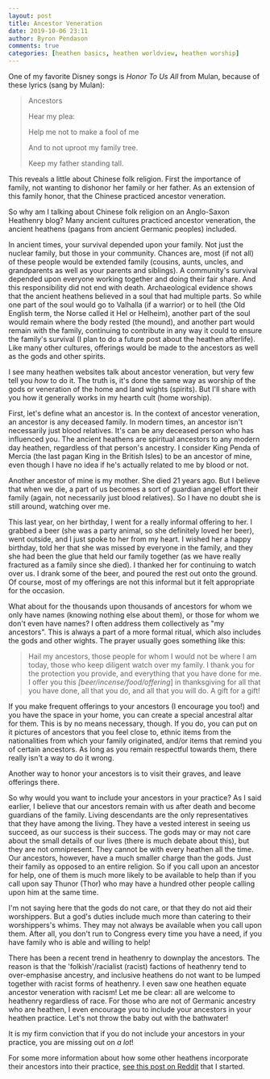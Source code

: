 ```yaml
---
layout: post
title: Ancestor Veneration
date: 2019-10-06 23:11
author: Byron Pendason
comments: true
categories: [heathen basics, heathen worldview, heathen worship]
---
```

One of my favorite Disney songs is <cite>Honor To Us All</cite> from Mulan, because of these lyrics (sang by Mulan):

<blockquote>Ancestors

Hear my plea:

Help me not to make a fool of me

And to not uproot my family tree.

Keep my father standing tall.</blockquote>

This reveals a little about Chinese folk religion. First the importance of family, not wanting to dishonor her family or her father. As an extension of this family honor, that the Chinese practiced ancestor veneration.

So why am I talking about Chinese folk religion on an Anglo-Saxon Heathenry blog? Many ancient cultures practiced ancestor veneration, the ancient heathens (pagans from ancient Germanic peoples) included.

In ancient times, your survival depended upon your family. Not just the nuclear family, but those in your community. Chances are, most (if not all) of these people would be extended family (cousins, aunts, uncles, and grandparents as well as your parents and siblings). A community's survival depended upon everyone working together and doing their fair share. And this responsibility did not end with death. Archaeological evidence shows that the ancient heathens believed in a soul that had multiple parts. So while one part of the soul would go to Valhalla (if a warrior) or to hell (the Old English term, the Norse called it Hel or Helheim), another part of the soul would remain where the body rested (the mound), and another part would remain with the family, continuing to contribute in any way it could to ensure the family's survival (I plan to do a future post about the heathen afterlife). Like many other cultures, offerings would be made to the ancestors as well as the gods and other spirits.

I see many heathen websites talk about ancestor veneration, but very few tell you <em>how</em> to do it. The truth is, it's done the same way as worship of the gods or veneration of the home and land wights (spirits). But I'll share with you how it generally works in my hearth cult (home worship).

First, let's define what an ancestor is. In the context of ancestor veneration, an ancestor is any deceased family. In modern times, an ancestor isn't necessarily just blood relatives. It's can be any deceased person who has influenced you. The ancient heathens are spiritual ancestors to any modern day heathen, regardless of that person's ancestry. I consider King Penda of Mercia (the last pagan King in the British Isles) to be an ancestor of mine, even though I have no idea if he's actually related to me by blood or not.

Another ancestor of mine is my mother. She died 21 years ago. But I believe that when we die, a part of us becomes a sort of guardian angel effort their family (again, not necessarily just blood relatives). So I have no doubt she is still around, watching over me.

This last year, on her birthday, I went for a really informal offering to her. I grabbed a beer (she was a party animal, so she definitely loved her beer), went outside, and I just spoke to her from my heart. I wished her a happy birthday, told her that she was missed by everyone in the family, and they she had been the glue that held our family together (as we have really fractured as a family since she died). I thanked her for continuing to watch over us. I drank some of the beer, and poured the rest out onto the ground. Of course, most of my offerings are not this informal but it felt appropriate for the occasion.

What about for the thousands upon thousands of ancestors for whom we only have names (knowing nothing else about them), or those for whom we don't even have names? I often address them collectively as "my ancestors". This is always a part of a more formal ritual, which also includes the gods and other wights. The prayer usually goes something like this:

<blockquote>Hail my ancestors, those people for whom I would not be where I am today, those who keep diligent watch over my family. I thank you for the protection you provide, and everything that you have done for me. I offer you this <em>[beer/incense/food/offering</em>]<em> </em>in thanksgiving for all that you have done, all that you do, and all that you will do. A gift for a gift!</blockquote>

If you make frequent offerings to your ancestors (I encourage you too!) and you have the space in your home, you can create a special ancestral altar for them. This is by no means necessary, though. If you do, you can put on it pictures of ancestors that you feel close to, ethnic items from the nationalities from which your family originated, and/or items that remind you of certain ancestors. As long as you remain respectful towards them, there really isn't a way to do it wrong.

Another way to honor your ancestors is to visit their graves, and leave offerings there.

So why would you want to include your ancestors in your practice? As I said earlier, I believe that our ancestors remain with us after death and become guardians of the family. Living descendants are the only representatives that they have among the living. They have a vested interest in seeing us succeed, as our success is their success. The gods may or may not care about the small details of our lives (there is much debate about this), but they are not omnipresent. They cannot be with every heathen all the time. Our ancestors, however, have a much smaller charge than the gods. Just their family as opposed to an entire religion. So if you call upon an ancestor for help, one of them is much more likely to be available to help than if you call upon say Thunor (Thor) who may have a hundred other people calling upon him at the same time.

I'm not saying here that the gods do not care, or that they do not aid their worshippers. But a god's duties include much more than catering to their worshippers's whims. They may not always be available when you call upon them. After all, you don't run to Congress every time you have a need, if you have family who is able and willing to help!

There has been a recent trend in heathenry to downplay the ancestors. The reason is that the 'folkish'/racialist (racist) factions of heathenry tend to over-emphasise ancestry, and inclusive heathens do not want to be lumped together with racist forms of heathenry. I even saw one heathen equate ancestor veneration with racism! Let me be clear: all are welcome to heathenry regardless of race. For those who are not of Germanic ancestry who are heathen, I even encourage you to include your ancestors in your heathen practice. Let's not throw the baby out with the bathwater!

It is my firm conviction that if you do not include your ancestors in your practice, you are missing out on <em>a lot</em>!

For some more information about how some other heathens incorporate their ancestors into their practice, <a href="https://www.reddit.com/r/heathenry/comments/de0stg/how_do_you_incorporate_your_ancestors_into_your/?utm_medium=android_app&amp;utm_source=share">see this post on Reddit</a> that I started.
